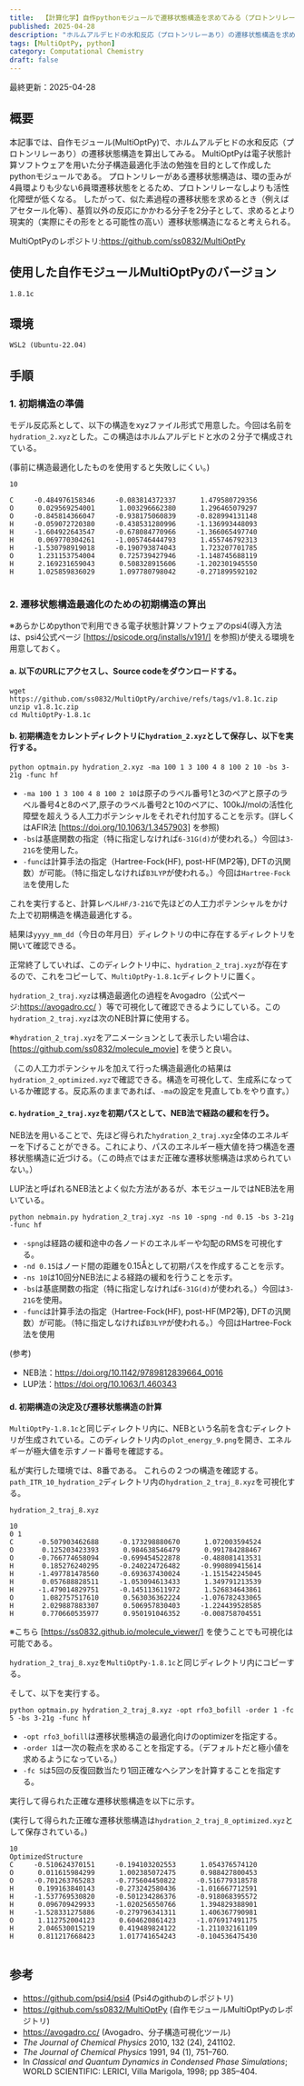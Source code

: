 ```yaml
---
title:  【計算化学】自作pythonモジュールで遷移状態構造を求めてみる（プロトンリレーありのホルムアルデヒドの水和反応）
published: 2025-04-28
description: "ホルムアルデヒドの水和反応（プロトンリレーあり）の遷移状態構造を求めてみる。"
tags: [MultiOptPy, python]
category: Computational Chemistry
draft: false
---
```

最終更新：2025-04-28

## 概要

本記事では、自作モジュール(MultiOptPy)で、ホルムアルデヒドの水和反応（プロトンリレーあり）の遷移状態構造を算出してみる。
MultiOptPyは電子状態計算ソフトウェアを用いた分子構造最適化手法の勉強を目的として作成したpythonモジュールである。
プロトンリレーがある遷移状態構造は、環の歪みが4員環よりも少ない6員環遷移状態をとるため、プロトンリレーなしよりも活性化障壁が低くなる。
したがって、似た素過程の遷移状態を求めるとき（例えばアセタール化等）、基質以外の反応にかかわる分子を2分子として、求めるとより現実的（実際にその形をとる可能性の高い）遷移状態構造になると考えられる。

MultiOptPyのレポジトリ:https://github.com/ss0832/MultiOptPy



## 使用した自作モジュールMultiOptPyのバージョン
```
1.8.1c
```
## 環境
```
WSL2 (Ubuntu-22.04)
```

## 手順

### 1. 初期構造の準備

モデル反応系として、以下の構造をxyzファイル形式で用意した。今回は名前を`hydration_2.xyz`とした。この構造はホルムアルデヒドと水の２分子で構成されている。


(事前に構造最適化したものを使用すると失敗しにくい。)

```
10

C     -0.484976158346     -0.083814372337      1.479580729356
O      0.029569254001      1.003296662380      1.296465079297
O     -0.845814366047     -0.938175060839     -0.828994131148
H     -0.059072720380     -0.438531280996     -1.136993448093
H     -1.604922643547     -0.678084770966     -1.366065497740
H      0.069770304261     -1.005746444793      1.455746792313
H     -1.530798919018     -0.190793874043      1.723207701785
O      1.231153754004      0.725739427946     -1.148745688119
H      2.169231659043      0.508328915606     -1.202301945550
H      1.025859836029      1.097780798042     -0.271899592102


```


### 2. 遷移状態構造最適化のための初期構造の算出

※あらかじめpythonで利用できる電子状態計算ソフトウェアのpsi4(導入方法は、psi4公式ページ [https://psicode.org/installs/v191/] を参照)が使える環境を用意しておく。

#### a. 以下のURLにアクセスし、Source codeをダウンロードする。

```
wget https://github.com/ss0832/MultiOptPy/archive/refs/tags/v1.8.1c.zip
unzip v1.8.1c.zip
cd MultiOptPy-1.8.1c
```

#### b. 初期構造をカレントディレクトリに`hydration_2.xyz`として保存し、以下を実行する。
```
python optmain.py hydration_2.xyz -ma 100 1 3 100 4 8 100 2 10 -bs 3-21g -func hf
```
- `-ma 100 1 3 100 4 8 100 2 10`は原子のラベル番号1と3のペアと原子のラベル番号4と8のペア,原子のラベル番号2と10のペアに、100kJ/molの活性化障壁を超えうる人工力ポテンシャルをそれぞれ付加することを示す。(詳しくはAFIR法 [https://doi.org/10.1063/1.3457903] を参照)
- `-bs`は基底関数の指定（特に指定しなければ`6-31G(d)`が使われる。）今回は`3-21G`を使用した。
- `-func`は計算手法の指定（Hartree-Fock(HF), post-HF(MP2等), DFTの汎関数）が可能。（特に指定しなければ`B3LYP`が使われる。）今回は`Hartree-Fock法`を使用した


これを実行すると、計算レベル`HF/3-21G`で先ほどの人工力ポテンシャルをかけた上で初期構造を構造最適化する。

結果は`yyyy_mm_dd`（今日の年月日）ディレクトリの中に存在するディレクトリを開いて確認できる。

正常終了していれば、このディレクトリ中に、`hydration_2_traj.xyz`が存在するので、これをコピーして、`MultiOptPy-1.8.1c`ディレクトリに置く。

`hydration_2_traj.xyz`は構造最適化の過程をAvogadro（公式ページ:https://avogadro.cc/ ）等で可視化して確認できるようにしている。この`hydration_2_traj.xyz`は次のNEB計算に使用する。

※`hydration_2_traj.xyz`をアニメーションとして表示したい場合は、[https://github.com/ss0832/molecule_movie] を使うと良い。

（この人工力ポテンシャルを加えて行った構造最適化の結果は`hydration_2_optimized.xyz`で確認できる。構造を可視化して、生成系になっているか確認する。反応系のままであれば、`-ma`の設定を見直してb.をやり直す。）


#### c. `hydration_2_traj.xyz`を初期パスとして、NEB法で経路の緩和を行う。

NEB法を用いることで、先ほど得られた`hydration_2_traj.xyz`全体のエネルギーを下げることができる。これにより、パスのエネルギー極大値を持つ構造を遷移状態構造に近づける。（この時点ではまだ正確な遷移状態構造は求められていない。）

LUP法と呼ばれるNEB法とよく似た方法があるが、本モジュールではNEB法を用いている。

```
python nebmain.py hydration_2_traj.xyz -ns 10 -spng -nd 0.15 -bs 3-21g -func hf
```
- `-spng`は経路の緩和途中の各ノードのエネルギーや勾配のRMSを可視化する。
- `-nd 0.15`はノード間の距離を0.15Åとして初期パスを作成することを示す。
- `-ns 10`は10回分NEB法による経路の緩和を行うことを示す。
- `-bs`は基底関数の指定（特に指定しなければ`6-31G(d)`が使われる。）今回は`3-21G`を使用。
- `-func`は計算手法の指定（Hartree-Fock(HF), post-HF(MP2等), DFTの汎関数）が可能。（特に指定しなければ`B3LYP`が使われる。）今回はHartree-Fock法を使用

(参考)

- NEB法：https://doi.org/10.1142/9789812839664_0016
- LUP法：https://doi.org/10.1063/1.460343



#### d. 初期構造の決定及び遷移状態構造の計算

`MultiOptPy-1.8.1c`と同じディレクトリ内に、NEBという名前を含むディレクトリが生成されている。このディレクトリ内の`plot_energy_9.png`を開き、エネルギーが極大値を示すノード番号を確認する。

私が実行した環境では、8番である。
これらの２つの構造を確認する。
`path_ITR_10_hydration_2`ディレクトリ内の`hydration_2_traj_8.xyz`を可視化する。

`hydration_2_traj_8.xyz`
```
10
0 1
C      -0.507903462688     -0.173298880670      1.072003594524
O       0.125203423393      0.984638546479      0.991784288467
O      -0.766774658094     -0.699454522878     -0.488081413531
H       0.185276240295     -0.240224726482     -0.990809415614
H      -1.497781478560     -0.693637430024     -1.151542245045
H       0.057688828511     -1.053094613433      1.349791213539
H      -1.479014829751     -0.145113611972      1.526834643861
O       1.082757517610      0.563036362224     -1.076782433065
H       2.029887883307      0.506957830403     -1.224439528585
H       0.770660535977      0.950191046352     -0.008758704551

```

※こちら [https://ss0832.github.io/molecule_viewer/] を使うことでも可視化は可能である。

`hydration_2_traj_8.xyz`を`MultiOptPy-1.8.1c`と同じディレクトリ内にコピーする。

そして、以下を実行する。

```
python optmain.py hydration_2_traj_8.xyz -opt rfo3_bofill -order 1 -fc 5 -bs 3-21g -func hf
```
- `-opt rfo3_bofill`は遷移状態構造の最適化向けのoptimizerを指定する。
- `-order 1`は一次の鞍点を求めることを指定する。（デフォルトだと極小値を求めるようになっている。）
- `-fc 5`は5回の反復回数当たり1回正確なへシアンを計算することを指定する。

実行して得られた正確な遷移状態構造を以下に示す。

(実行して得られた正確な遷移状態構造は`hydration_2_traj_8_optimized.xyz`として保存されている。)

```
10
OptimizedStructure
C     -0.510624370151     -0.194103202553      1.054376574120
O      0.011615984299      1.002385072475      0.988427800453
O     -0.701263765283     -0.775604450822     -0.516779318578
H      0.199163840143     -0.273242580436     -1.016667712591
H     -1.537769530820     -0.501234286376     -0.918068395572
H      0.096709429933     -1.020256550766      1.394829388901
H     -1.528331275886     -0.279796341311      1.406367790981
O      1.112752004123      0.604620861423     -1.076917491175
H      2.046530015219      0.419489824122     -1.211032161109
H      0.811217668423      1.017741654243     -0.104536475430


```



## 参考
- https://github.com/psi4/psi4 (Psi4のgithubのレポジトリ)
- https://github.com/ss0832/MultiOptPy (自作モジュールMultiOptPyのレポジトリ)
- https://avogadro.cc/ (Avogadro、分子構造可視化ツール)
- _The Journal of Chemical Physics_ 2010, 132 (24), 241102.
- _The Journal of Chemical Physics_ 1991, 94 (1), 751–760.
- In _Classical and Quantum Dynamics in Condensed Phase Simulations_; WORLD SCIENTIFIC: LERICI, Villa Marigola, 1998; pp 385–404.
